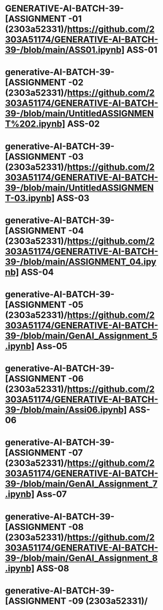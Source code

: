 # GENERATIVE-AI-BATCH-39- [ASSIGNMENT -01 (2303a52331)/https://github.com/2303A51174/GENERATIVE-AI-BATCH-39-/blob/main/ASS01.ipynb] ASS-01
# generative-AI-BATCH-39-[ASSIGNMENT -02 (2303a52331)/https://github.com/2303A51174/GENERATIVE-AI-BATCH-39-/blob/main/UntitledASSIGNMENT%202.ipynb] ASS-02
# generative-AI-BATCH-39-[ASSIGNMENT -03 (2303a52331)/https://github.com/2303A51174/GENERATIVE-AI-BATCH-39-/blob/main/UntitledASSIGNMENT-03.ipynb] ASS-03
# generative-AI-BATCH-39-[ASSIGNMENT -04 (2303a52331)/https://github.com/2303A51174/GENERATIVE-AI-BATCH-39-/blob/main/ASSIGNMENT_04.ipynb] ASS-04
# generative-AI-BATCH-39-[ASSIGNMENT -05 (2303a52331)/https://github.com/2303A51174/GENERATIVE-AI-BATCH-39-/blob/main/GenAI_Assignment_5.ipynb] Ass-05
# generative-AI-BATCH-39-[ASSIGNMENT -06 (2303a52331)/https://github.com/2303A51174/GENERATIVE-AI-BATCH-39-/blob/main/Assi06.ipynb] ASS-06
# generative-AI-BATCH-39-[ASSIGNMENT -07 (2303a52331)/https://github.com/2303A51174/GENERATIVE-AI-BATCH-39-/blob/main/GenAI_Assignment_7.ipynb] Ass-07
# generative-AI-BATCH-39-[ASSIGNMENT -08 (2303a52331)/https://github.com/2303A51174/GENERATIVE-AI-BATCH-39-/blob/main/GenAI_Assignment_8.ipynb] ASS-08

# generative-AI-BATCH-39-[ASSIGNMENT -09 (2303a52331)/
